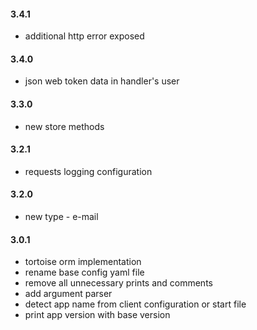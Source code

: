 #### 3.4.1
- additional http error exposed
#### 3.4.0
- json web token data in handler's user
#### 3.3.0
- new store methods
#### 3.2.1
- requests logging configuration
#### 3.2.0
- new type - e-mail
#### 3.0.1
- tortoise orm implementation
- rename base config yaml file
- remove all unnecessary prints and comments
- add argument parser
- detect app name from client configuration or start file
- print app version with base version
